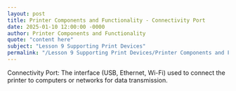 ```yaml
---
layout: post
title: Printer Components and Functionality - Connectivity Port
date: 2025-01-10 12:00:00 -0000
author: Printer Components and Functionality
quote: "content here"
subject: "Lesson 9 Supporting Print Devices"
permalink: "/Lesson 9 Supporting Print Devices/Printer Components and Functionality/Printer Components and Functionality - Connectivity Port"
---
```


Connectivity Port: The interface (USB, Ethernet, Wi-Fi) used to connect the printer to computers or networks for data transmission.
